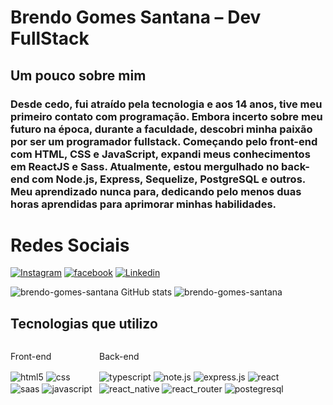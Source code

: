 # Brendo Gomes Santana – Dev FullStack
## Um pouco sobre mim <br/> 
### Desde cedo, fui atraído pela tecnologia e aos 14 anos, tive meu primeiro contato com programação. Embora incerto sobre meu futuro na época, durante a faculdade, descobri minha paixão por ser um programador fullstack. Começando pelo front-end com HTML, CSS e JavaScript, expandi meus conhecimentos em ReactJS e Sass. Atualmente, estou mergulhado no back-end com Node.js, Express, Sequelize, PostgreSQL e outros. Meu aprendizado nunca para, dedicando pelo menos duas horas aprendidas para aprimorar minhas habilidades.

# Redes Sociais
[![Instagram](https://img.shields.io/badge/Instagram-E4405F?style=for-the-badge&logo=instagram&logoColor=white)](https://www.instagram.com/brem._.s/)
[![facebook](https://img.shields.io/badge/Facebook-1877F2?style=for-the-badge&logo=facebook&logoColor=white)](https://www.facebook.com/profile.php?id=100016522992617)
[![Linkedin](https://img.shields.io/badge/LinkedIn-0077B5?style=for-the-badge&logo=linkedin&logoColor=white)](https://www.linkedin.com/in/brendo-gomes-a90210232/)

![brendo-gomes-santana GitHub stats](https://github-readme-stats.vercel.app/api?username=brendo-gomes-santana&show_icons=true&theme=dracula)
![brendo-gomes-santana](https://github-readme-stats.vercel.app/api/top-langs/?username=brendo-gomes-santana&layout=compact)
<br/>
## Tecnologias que utilizo
<div style='display: flex'>
    <div> 
        <p>Front-end</p>
            <img align='center' alt='html5' src='https://img.shields.io/badge/HTML5-E34F26?style=for-the-badge&logo=html5&logoColor=white'>
            <img align='center' alt='css' src='https://img.shields.io/badge/CSS3-1572B6?style=for-the-badge&logo=css3&logoColor=white'>
            <img align='center' alt='saas' src='https://img.shields.io/badge/Sass-CC6699?style=for-the-badge&logo=sass&logoColor=white'>
            <img align='center' alt='javascript' src='https://img.shields.io/badge/JavaScript-323330?style=for-the-         badge&logo=javascript&logoColor=F7DF1E'>
    </div>
    <div>
        <p>Back-end</p>
            <img align='center' alt='typescript' src='https://img.shields.io/badge/TypeScript-007ACC?style=for-the-badge&logo=typescript&logoColor=white'>
            <img align='center' alt='note.js' src='https://img.shields.io/badge/Node.js-43853D?style=for-the-badge&logo=node.js&logoColor=white'>
            <img align='center' alt='express.js' src='https://img.shields.io/badge/Express.js-404D59?style=for-the-badge'>
            <img align='center' alt='react' src='https://img.shields.io/badge/React-20232A?style=for-the-badge&logo=react&logoColor=61DAFB'>
            <img align='center' alt='react_native' src='https://img.shields.io/badge/React_Native-20232A?style=for-the-badge&logo=react&logoColor=61DAFB'>
            <img align='center' alt='react_router' src='https://img.shields.io/badge/React_Router-CA4245?style=for-the-badge&logo=react-router&logoColor=white'>
            <img align='center' alt='postegresql' src='https://img.shields.io/badge/PostgreSQL-316192?style=for-the-badge&logo=postgresql&logoColor=white'>
    </div>
</div>
